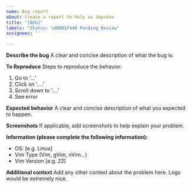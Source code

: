```yaml
---
name: Bug report
about: Create a report to help us improve
title: "[BUG]"
labels: "Status: \U0001F440 Pending Review"
assignees: ''

---
```


**Describe the bug**
A clear and concise description of what the bug is.

**To Reproduce**
Steps to reproduce the behavior:
1. Go to '...'
2. Click on '....'
3. Scroll down to '....'
4. See error

**Expected behavior**
A clear and concise description of what you expected to happen.

**Screenshots**
If applicable, add screenshots to help explain your problem.

**Information (please complete the following information):**
 - OS: [e.g. Linux]
 - Vim Type (Vim, gVim, nVim...)
 - Vim Version [e.g. 22]

**Additional context**
Add any other context about the problem here. Logs would be extremely nice.
